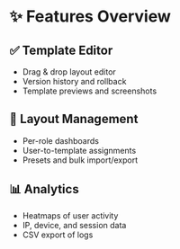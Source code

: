 # ✨ Features Overview

## ✅ Template Editor
- Drag & drop layout editor
- Version history and rollback
- Template previews and screenshots

## 🧩 Layout Management
- Per-role dashboards
- User-to-template assignments
- Presets and bulk import/export

## 📊 Analytics
- Heatmaps of user activity
- IP, device, and session data
- CSV export of logs
